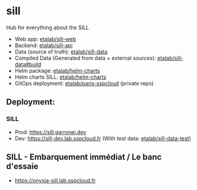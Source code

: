 # sill
Hub for everything about the SILL

- Web app: [etalab/sill-web](https://github.com/etalab/sill-web)  
- Backend: [etalab/sill-api](https://github.com/etalab/sill-api)  
- Data (source of truth): [etalab/sill-data](https://github.com/etalab/sill-data)
- Compiled Data (Generated from data + external sources): [etalab/sill-data#build](https://github.com/etalab/sill-data/tree/build)
- Helm package: [etalab/helm-charts](https://github.com/etalab/helm-charts/tree/main/charts/sill)
- Helm charts SILL: [etalab/helm-charts](https://github.com/etalab/helm-charts-sill)
- GitOps deployment: [etalab/paris-sspcloud](https://github.com/etalab/paris-sspcloud/tree/main/apps/sill) (private repo)  

## Deployment: 

### SILL

- Prod: https://sill.garronej.dev
- Dev: https://sill-dev.lab.sspcloud.fr (With test data: [etalab/sill-data-test](https://github.com/etalab/sill-data-test))

## SILL - Embarquement immédiat / Le banc d'essaie

- https://onyxia-sill.lab.sspcloud.fr
